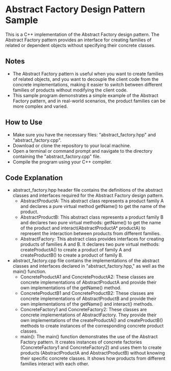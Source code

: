 # Abstract Factory Design Pattern Sample
This is a C++ implementation of the Abstract Factory design pattern. The Abstract Factory pattern provides an interface for creating families of related or dependent objects without specifying their concrete classes.
## Notes
- The Abstract Factory pattern is useful when you want to create families of related objects, and you want to decouple the client code from the concrete implementations, making it easier to switch between different families of products without modifying the client code.
- This sample program demonstrates a simple example of the Abstract Factory pattern, and in real-world scenarios, the product families can be more complex and varied.
## How to Use
- Make sure you have the necessary files: "abstract_factory.hpp" and "abstract_factory.cpp".
- Download or clone the repository to your local machine.
- Open a terminal or command prompt and navigate to the directory containing the "abstract_factory.cpp" file.
- Compile the program using your C++ compiler.
## Code Explanation
- abstract_factory.hpp header file contains the definitions of the abstract classes and interfaces required for the Abstract Factory design pattern.
  - AbstractProductA: This abstract class represents a product family A and declares a pure virtual method getName() to get the name of the product.
  - AbstractProductB: This abstract class represents a product family B and declares two pure virtual methods: getName() to get the name of the product and interact(AbstractProductA* productA) to represent the interaction between products from different families.
  - AbstractFactory: This abstract class provides interfaces for creating products of families A and B. It declares two pure virtual methods: createProductA() to create a product of family A and createProductB() to create a product of family B.
- abstract_factory.cpp file contains the implementations of the abstract classes and interfaces declared in "abstract_factory.hpp," as well as the main() function.
  - ConcreteProductA1 and ConcreteProductA2: These classes are concrete implementations of AbstractProductA and provide their own implementations of the getName() method.
  - ConcreteProductB1 and ConcreteProductB2: These classes are concrete implementations of AbstractProductB and provide their own implementations of the getName() and interact() methods.
  - ConcreteFactory1 and ConcreteFactory2: These classes are concrete implementations of AbstractFactory. They provide their own implementations of the createProductA() and createProductB() methods to create instances of the corresponding concrete product classes.
  - main(): The main() function demonstrates the use of the Abstract Factory pattern. It creates instances of concrete factories (ConcreteFactory1 and ConcreteFactory2) and uses them to create products (AbstractProductA and AbstractProductB) without knowing their specific concrete classes. It shows how products from different families interact with each other.
